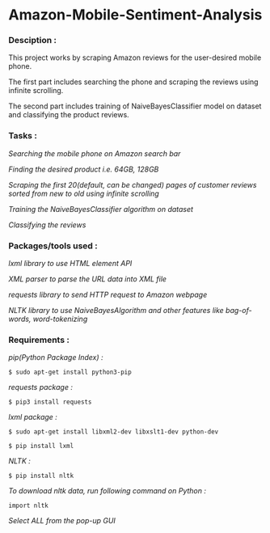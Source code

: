 # Amazon-Mobile-Sentiment-Analysis

### Desciption :

This project works by scraping Amazon reviews for the user-desired mobile phone.

The first part includes searching the phone and scraping the reviews using infinite scrolling.

The second part includes training of NaiveBayesClassifier model on dataset and classifying the product reviews.

### Tasks :

*Searching the mobile phone on Amazon search bar*

*Finding the desired product i.e. 64GB, 128GB*

*Scraping the first 20(default, can be changed) pages of customer reviews sorted from new to old using infinite scrolling*

*Training the NaiveBayesClassifier algorithm on dataset*

*Classifying the reviews*

### Packages/tools used :

*lxml library to use HTML element API*

*XML parser to parse the URL data into XML file*

*requests library to send HTTP request to Amazon webpage*

*NLTK library to use NaiveBayesAlgorithm and other features like bag-of-words, word-tokenizing*

### Requirements :

*pip(Python Package Index) :*
	
	$ sudo apt-get install python3-pip
		
*requests package :*
	
	$ pip3 install requests
		
*lxml package :*
	
	$ sudo apt-get install libxml2-dev libxslt1-dev python-dev

	$ pip install lxml

*NLTK :*
	
	$ pip install nltk
	
*To download nltk data, run following command on Python :*

	import nltk

*Select ALL from the pop-up GUI*
